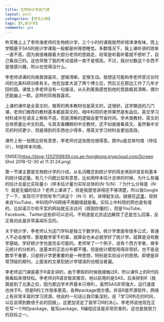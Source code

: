 ```yaml
---
title: 生物统计学这门课
layout: post
categories: [学无止境]
tags: [R,统计学]
comments: yes
---
```


昨天晚上上了李欣海老师的生物统计学，三个小时的课我居然听得津津有味，而上学期基于SAS的统计学课我一般都是听得想睡觉。多数情况下，我上课听讲的效率一直不高，因为我很难跟着大部分老师的思路走，经常是听着听着就不想听了，自己看自己的。这也导致了我的考试成绩一直不是很高。不过，我对分数这个东西不是很感兴趣，所以也觉得没什么。 

李老师讲课的风格我很喜欢，逻辑清晰，足够生动。我想这可能和李老师受过长时间的北美科研训练有关。他在加拿大读了两个博士后，然后又在那边工作了几年才回的国。课堂上李老师没有一句废话，从头到尾我感觉到他的思路极其清晰，偶尔还能幽上一默。这样的风格我喜欢。 

上课的课件是全英文的，推荐的两本教材也是英文的，这很好。这学期选的几门课，老师们推荐的教材基本都是英文的，咱中科院的老师果然是有品位。英文学习材料或许在语言上稍有不适，但是清晰的逻辑会更节省时间。学术类教材，英文的总体质量比中文的高。与其去看糟糕的中文教材，还不如直接看英文。虽然看中文花的时间更少，但是得到的东西也少得多，用英文学习材料会更加高效。 

课件上有一张图比较有意思，李老师对这张图也很得意。图中μ是总体均值（待估计），M是样本均值。 

![MSE](https://blog-1252159939.cos.ap-hongkong.myqcloud.com/Screen Shot 2018-12-30 at 11.31.24.png)

第一节课主要是生物统计学的介绍，从名词概念到统计学的简史再到R语言和基本的统计描述量。有几个问题比较有意思，比如用样本估计总体的时候，为什么有偏的估计总是比实际量小（样本估计量为实际总体的(N-1)/N）？为什么分母是（N-1）就是无偏的估计？老师上课讲了，但是我感觉讲得还不够清楚，所以我Google了一下，发现可汗学院有专门讲这个（N-1）的，讲得挺生动。链接在[这里](https://www.khanacademy.org/math/probability/descriptive-statistics/variance_std_deviation/v/statistics--standard-deviation)，视频来自YouTube，中科院IPV6网络不用翻墙就能看。实际上中科院的网也是有墙的，比如诺贝尔和平奖的网站就无法访问（原因你懂的），但是YouTube、Facebook、Twitter这些却可以访问。不知道是北京这边解禁了还是怎么回事，反正我对此是非常喜闻乐见的。 

关于统计学，李老师认为这门学科是独立于数学的。统计学里面有很多公式，普通人不必会推导，那是数学家干的事，就算会也未必就学好了统计学。就算是没有数学基础，学好统计学也是完全可能的。老师举了一个例子，说有个西方学者，做多元统计的分析的，连基本的正态分布都不懂，但是统计模型用得非常好。也不是说数学不重要，只是统计学更重要的是一种思想，特别是实验设计的思想。即使是非常顶级的期刊，上面发的文章犯统计学错误的也相当普遍。 

李老师这门课是基于R语言讲的，由于寒假的时候我接触过R，所以课件上的R代码我看起来很轻松。李老师对R语言极其推崇，他以前用的是SAS，后来转到R（我猜是到了北美之后，因为那边学术界基本只用R）。虽然SAS非常强大，运行速度也快于R，但是R的工作效率更高，各种package很方便。并且R是开源软件，网络上有非常丰富的学习资源。他说的一句话让我印象深刻，说「学习R所花的时间，以后会得到数倍于此的回报」，这更加坚定了我学习R的决心。李老师说他现在正在写一个R的package，能写package，R编程应该是非常厉害的，这也是我努力的目标之一。